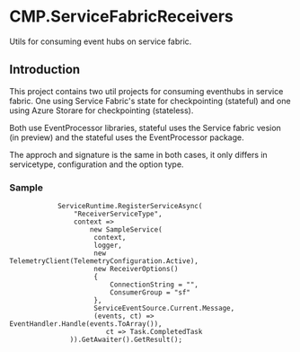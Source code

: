 # CMP.ServiceFabricReceivers
Utils for consuming event hubs on service fabric.

## Introduction

This project contains two util projects for consuming eventhubs in service fabric.
One using Service Fabric's state for checkpointing (stateful) and one using Azure Storare for checkpointing (stateless).

Both use EventProcessor libraries, stateful uses the Service fabric vesion (in preview) and the stateful uses the EventProcessor package.

The approch and signature is the same in both cases, it only differs in servicetype, configuration and the option type.

### Sample

                ServiceRuntime.RegisterServiceAsync(
                    "ReceiverServiceType",
                    context =>
                        new SampleService(
                         context,
                         logger,
                         new TelemetryClient(TelemetryConfiguration.Active),
                         new ReceiverOptions()
                         {
                             ConnectionString = "",
                             ConsumerGroup = "sf"
                         },
                         ServiceEventSource.Current.Message,
                         (events, ct) => EventHandler.Handle(events.ToArray()),
                            ct => Task.CompletedTask
                   )).GetAwaiter().GetResult();





